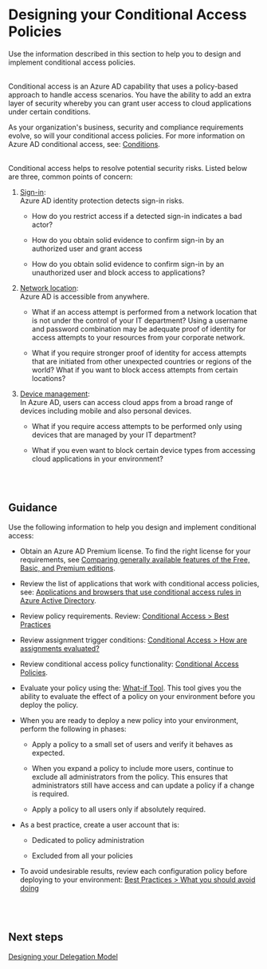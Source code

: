 # Designing your Conditional Access Policies
Use the information described in this section to help you to design and implement conditional access policies. 
<br />
<br />

Conditional access is an Azure AD capability that uses a policy-based approach to handle access scenarios. You have the ability to add an extra layer of security whereby you can grant user access to cloud applications under certain conditions.

As your organization's business, security and compliance requirements evolve, so will your conditional access policies. For more information on Azure AD conditional access, see: [Conditions](https://docs.microsoft.com/en-us/azure/active-directory/active-directory-conditional-access-conditions).
<br />
<br />

Conditional access helps to resolve potential security risks. Listed below are three, common points of concern: 

1. [Sign-in](https://docs.microsoft.com/en-us/azure/active-directory/active-directory-conditional-access-conditions#sign-in-risk):  
 Azure AD identity protection detects sign-in risks.  

   - How do you restrict access if a detected sign-in indicates a bad actor?  

   - How do you obtain solid evidence to confirm sign-in by an authorized user and grant access
   
   - How do you obtain solid evidence to confirm sign-in by an unauthorized user and block access to applications? 

2. [Network location](https://docs.microsoft.com/en-us/azure/active-directory/active-directory-conditional-access-locations):  
  Azure AD is accessible from anywhere. 

   - What if an access attempt is performed from a network location that is not under the control of your IT department? Using a username and password combination may be adequate proof of identity for access attempts to your resources from your corporate network.  

   - What if you require stronger proof of identity for access attempts that are initiated from other unexpected countries or regions of the world? What if you want to block access attempts from certain locations?  

3. [Device management](https://docs.microsoft.com/en-us/azure/active-directory/active-directory-conditional-access-conditions#device-platforms):  
  In Azure AD, users can access cloud apps from a broad range of devices including mobile and also personal devices.  

   - What if you require access attempts to be performed only using devices that are managed by your IT department?  

   - What if you even want to block certain device types from accessing cloud applications in your environment?  
<br />
<br />

## Guidance  
Use the following information to help you design and implement conditional access: 

- Obtain an Azure AD Premium license. To find the right license for your requirements, see [Comparing generally available features of the Free, Basic, and Premium editions](https://azure.microsoft.com/en-us/services/active-directory/). 

- Review the list of applications that work with conditional access policies, see: [Applications and browsers that use conditional access rules in Azure Active Directory](https://docs.microsoft.com/en-us/azure/active-directory/active-directory-conditional-access-technical-reference). 

- Review policy requirements. Review: [Conditional Access > Best Practices](https://docs.microsoft.com/en-us/azure/active-directory/active-directory-conditional-access-best-practices#what-you-should-know)  

- Review assignment trigger conditions: [Conditional Access > How are assignments evaluated?](https://docs.microsoft.com/en-us/azure/active-directory/active-directory-conditional-access-best-practices#what-you-should-know) 

- Review conditional access policy functionality:  [Conditional Access Policies](https://docs.microsoft.com/en-us/azure/active-directory/active-directory-conditional-access-azure-portal#conditional-access-policies). 

- Evaluate your policy using the:  [What-if Tool](https://docs.microsoft.com/en-us/azure/active-directory/active-directory-conditional-access-whatif). This tool gives you the ability to evaluate the effect of a policy on your environment before you deploy the policy. 

- When you are ready to deploy a new policy into your environment, perform the following in phases: 

  - Apply a policy to a small set of users and verify it behaves as expected.  

  - When you expand a policy to include more users, continue to exclude all administrators from the policy. This ensures that administrators still have access and can update a policy if a change is required. 

  - Apply a policy to all users only if absolutely required.  

- As a best practice, create a user account that is: 

  - Dedicated to policy administration  

  - Excluded from all your policies 

- To avoid undesirable results, review each configuration policy before deploying to your environment: [Best Practices > What you should avoid doing](https://docs.microsoft.com/en-us/azure/active-directory/active-directory-conditional-access-best-practices#what-you-should-avoid-doing)
<br />
<br />
 
## Next steps
[Designing your Delegation Model](https://github.com/alvarovitta/Azure-Security/blob/master/4.2-Designing-your-Delegation-Model.md)
